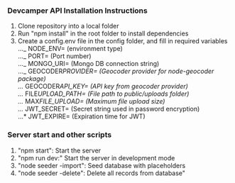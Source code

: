 ### Devcamper API Installation Instructions

1. Clone repository into a local folder
2. Run "npm install" in the root folder to install dependencies
3. Create a config.env file in the config folder, and fill in required variables  
   ..._ NODE_ENV= (environment type)  
   ..._ PORT= (Port number)  
   ..._ MONGO_URI= (Mongo DB connection string)  
   ..._ GEOCODER*PROVIDER= (Geocoder provider for node-geocoder package)  
   ...* GEOCODER*API_KEY= (API key from geocoder provider)  
   ...* FILE*UPLOAD_PATH= (File path to public/uploads folder)  
   ...* MAX*FILE_UPLOAD= (Maximum file upload size)  
   ...* JWT_SECRET= (Secret string used in password encryption)  
   ...\* JWT_EXPIRE= (Expiration time for JWT)

### Server start and other scripts

1. "npm start": Start the server
2. "npm run dev:" Start the server in development mode
3. "node seeder -import": Seed database with placeholders
4. "node seeder -delete": Delete all records from database"
